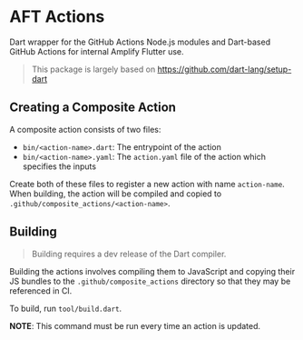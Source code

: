 # AFT Actions

Dart wrapper for the GitHub Actions Node.js modules and Dart-based GitHub Actions for internal Amplify Flutter use.

> This package is largely based on https://github.com/dart-lang/setup-dart

## Creating a Composite Action

A composite action consists of two files:
- `bin/<action-name>.dart`: The entrypoint of the action
- `bin/<action-name>.yaml`: The `action.yaml` file of the action which specifies the inputs

Create both of these files to register a new action with name `action-name`. When building, the action will be compiled
and copied to `.github/composite_actions/<action-name>`.

## Building

> Building requires a dev release of the Dart compiler.

Building the actions involves compiling them to JavaScript and copying their JS bundles to the `.github/composite_actions` directory
so that they may be referenced in CI.

To build, run `tool/build.dart`.

**NOTE**: This command must be run every time an action is updated.
